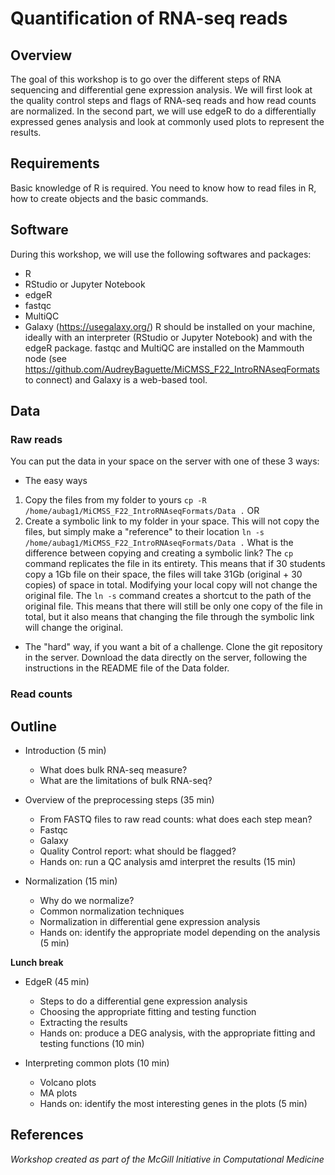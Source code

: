 # Quantification of RNA-seq reads

## Overview
The goal of this workshop is to go over the different steps of RNA sequencing and differential gene expression analysis. We will first look at the quality control steps and flags of RNA-seq reads and how read counts are normalized. In the second part, we will use edgeR to do a differentially expressed genes analysis and look at commonly used plots to represent the results. 
   
## Requirements
Basic knowledge of R is required. You need to know how to read files in R, how to create objects and the basic commands.
   
## Software
During this workshop, we will use the following softwares and packages:
* R
* RStudio or Jupyter Notebook
* edgeR
* fastqc
* MultiQC
* Galaxy (https://usegalaxy.org/)
R should be installed on your machine, ideally with an interpreter (RStudio or Jupyter Notebook) and with the edgeR package. 
fastqc and MultiQC are installed on the Mammouth node (see https://github.com/AudreyBaguette/MiCMSS_F22_IntroRNAseqFormats to connect) and Galaxy is a web-based tool.

## Data
### Raw reads
You can put the data in your space on the server with one of these 3 ways:
* The easy ways
1. Copy the files from my folder to yours `cp -R /home/aubag1/MiCMSS_F22_IntroRNAseqFormats/Data .`
OR
2. Create a symbolic link to my folder in your space. This will not copy the files, but simply make a "reference" to their location `ln -s /home/aubag1/MiCMSS_F22_IntroRNAseqFormats/Data .`
What is the difference between copying and creating a symbolic link? The `cp` command replicates the file in its entirety. This means that if 30 students copy a 1Gb file on their space, the files will take 31Gb (original + 30 copies) of space in total. Modifying your local copy will not change the original file. The `ln -s` command creates a shortcut to the path of the original file. This means that there will still be only one copy of the file in total, but it also means that changing the file through the symbolic link will change the original.

* The "hard" way, if you want a bit of a challenge.
Clone the git repository in the server. Download the data directly on the server, following the instructions in the README file of the Data folder.

### Read counts

## Outline
* Introduction (5 min)
    - What does bulk RNA-seq measure?
    - What are the limitations of bulk RNA-seq?

* Overview of the preprocessing steps (35 min) 
    - From FASTQ files to raw read counts: what does each step mean?
    - Fastqc
    - Galaxy
    - Quality Control report: what should be flagged?
    - Hands on: run a QC analysis amd interpret the results (15 min) 

* Normalization (15 min) 
    - Why do we normalize?
    - Common normalization techniques
    - Normalization in differential gene expression analysis
    - Hands on: identify the appropriate model depending on the analysis (5 min) 

**Lunch break**

* EdgeR (45 min)
    - Steps to do a differential gene expression analysis
    - Choosing the appropriate fitting and testing function
    - Extracting the results
    - Hands on: produce a DEG analysis, with the appropriate fitting and testing functions (10 min) 

* Interpreting common plots (10 min)
    - Volcano plots
    - MA plots
    - Hands on: identify the most interesting genes in the plots (5 min)

## References
   
*Workshop created as part of the McGill Initiative in Computational Medicine*
